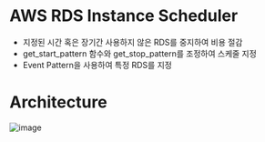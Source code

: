 # AWS RDS Instance Scheduler
- 지정된 시간 혹은 장기간 사용하지 않은 RDS를 중지하여 비용 절감
- get_start_pattern 함수와 get_stop_pattern를 조정하여 스케줄 지정
- Event Pattern을 사용하여 특정 RDS를 지정

# Architecture
![image](https://user-images.githubusercontent.com/43159901/166951503-89d1e272-dce9-4ede-b80c-37c4f19b8155.png)
